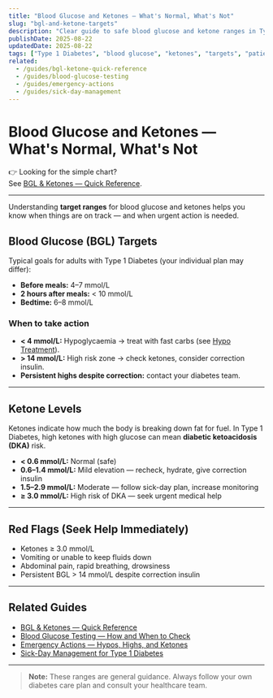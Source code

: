```yaml
---
title: "Blood Glucose and Ketones — What's Normal, What's Not"
slug: "bgl-and-ketone-targets"
description: "Clear guide to safe blood glucose and ketone ranges in Type 1 Diabetes, and when to take urgent action."
publishDate: 2025-08-22
updatedDate: 2025-08-22
tags: ["Type 1 Diabetes", "blood glucose", "ketones", "targets", "patientguide"]
related:
  - /guides/bgl-ketone-quick-reference
  - /guides/blood-glucose-testing
  - /guides/emergency-actions
  - /guides/sick-day-management
---
```


# Blood Glucose and Ketones — What's Normal, What's Not

👉 Looking for the simple chart?  
See [BGL & Ketones — Quick Reference](/guides/bgl-ketone-quick-reference).

---

Understanding **target ranges** for blood glucose and ketones helps you know when things are on track — and when urgent action is needed.

## Blood Glucose (BGL) Targets

Typical goals for adults with Type 1 Diabetes (your individual plan may differ):

- **Before meals:** 4–7 mmol/L  
- **2 hours after meals:** < 10 mmol/L  
- **Bedtime:** 6–8 mmol/L  

### When to take action
- **< 4 mmol/L:** Hypoglycaemia → treat with fast carbs (see [Hypo Treatment](/guides/hypoglycaemia-treatment)).  
- **> 14 mmol/L:** High risk zone → check ketones, consider correction insulin.  
- **Persistent highs despite correction:** contact your diabetes team.

---

## Ketone Levels

Ketones indicate how much the body is breaking down fat for fuel. In Type 1 Diabetes, high ketones with high glucose can mean **diabetic ketoacidosis (DKA)** risk.

- **< 0.6 mmol/L:** Normal (safe)  
- **0.6–1.4 mmol/L:** Mild elevation — recheck, hydrate, give correction insulin  
- **1.5–2.9 mmol/L:** Moderate — follow sick-day plan, increase monitoring  
- **≥ 3.0 mmol/L:** High risk of DKA — seek urgent medical help  

---

## Red Flags (Seek Help Immediately)
- Ketones ≥ 3.0 mmol/L  
- Vomiting or unable to keep fluids down  
- Abdominal pain, rapid breathing, drowsiness  
- Persistent BGL > 14 mmol/L despite correction insulin  

---

## Related Guides
- [BGL & Ketones — Quick Reference](/guides/bgl-ketone-quick-reference)  
- [Blood Glucose Testing — How and When to Check](/guides/blood-glucose-testing)  
- [Emergency Actions — Hypos, Highs, and Ketones](/guides/emergency-actions)  
- [Sick-Day Management for Type 1 Diabetes](/guides/sick-day-management)  

---

> **Note:** These ranges are general guidance. Always follow your own diabetes care plan and consult your healthcare team.

